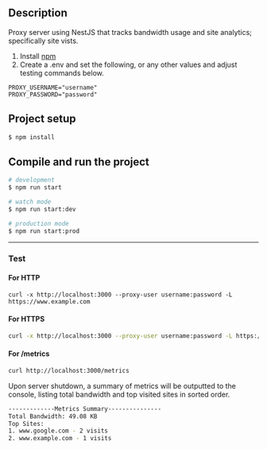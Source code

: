 ## Description

Proxy server using NestJS that tracks bandwidth usage and site analytics; specifically site vists. 

1. Install [npm](https://www.npmjs.com/)
1. Create a .env and set the following, or any other values and adjust testing commands below.

```.env
PROXY_USERNAME="username"
PROXY_PASSWORD="password"
```

## Project setup

```bash
$ npm install
```

## Compile and run the project

```bash
# development
$ npm run start

# watch mode
$ npm run start:dev

# production mode
$ npm run start:prod
```
---
### Test

#### For HTTP
```
curl -x http://localhost:3000 --proxy-user username:password -L https://www.example.com
```

#### For HTTPS
```bash
curl -x http://localhost:3000 --proxy-user username:password -L https://www.google.com
```

#### For /metrics
```bash
curl http://localhost:3000/metrics
```

Upon server shutdown, a summary of metrics will be outputted to the console, listing total bandwidth and top visited sites in sorted order. 

```bash
-------------Metrics Summary---------------
Total Bandwidth: 49.08 KB
Top Sites:
1. www.google.com - 2 visits
2. www.example.com - 1 visits

```